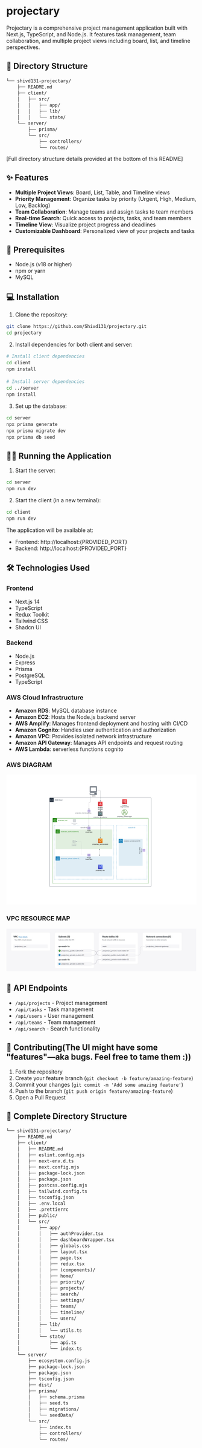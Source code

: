 # projectary

Projectary is a comprehensive project management application built with Next.js, TypeScript, and Node.js. It features task management, team collaboration, and multiple project views including board, list, and timeline perspectives.

## 📁 Directory Structure

```
└── shivd131-projectary/
    ├── README.md
    ├── client/
    │   ├── src/
    │   │   ├── app/
    │   │   ├── lib/
    │   │   └── state/
    └── server/
        ├── prisma/
        └── src/
            ├── controllers/
            └── routes/
```

[Full directory structure details provided at the bottom of this README]

## ✨ Features

- **Multiple Project Views**: Board, List, Table, and Timeline views
- **Priority Management**: Organize tasks by priority (Urgent, High, Medium, Low, Backlog)
- **Team Collaboration**: Manage teams and assign tasks to team members
- **Real-time Search**: Quick access to projects, tasks, and team members
- **Timeline View**: Visualize project progress and deadlines
- **Customizable Dashboard**: Personalized view of your projects and tasks

## 🚀 Prerequisites

- Node.js (v18 or higher)
- npm or yarn
- MySQL

## 💻 Installation

1. Clone the repository:
```bash
git clone https://github.com/Shivd131/projectary.git
cd projectary
```

2. Install dependencies for both client and server:
```bash
# Install client dependencies
cd client
npm install

# Install server dependencies
cd ../server
npm install
```


3. Set up the database:
```bash
cd server
npx prisma generate
npx prisma migrate dev
npx prisma db seed
```

## 🏃‍♂️ Running the Application

1. Start the server:
```bash
cd server
npm run dev
```

2. Start the client (in a new terminal):
```bash
cd client
npm run dev
```

The application will be available at:
- Frontend: http://localhost:{PROVIDED_PORT}
- Backend: http://localhost:{PROVIDED_PORT}

## 🛠️ Technologies Used

### Frontend
- Next.js 14
- TypeScript
- Redux Toolkit
- Tailwind CSS
- Shadcn UI

### Backend
- Node.js
- Express
- Prisma
- PostgreSQL
- TypeScript

### AWS Cloud Infrastructure
- **Amazon RDS**: MySQL database instance
- **Amazon EC2**: Hosts the Node.js backend server
- **AWS Amplify**: Manages frontend deployment and hosting with CI/CD
- **Amazon Cognito**: Handles user authentication and authorization
- **Amazon VPC**: Provides isolated network infrastructure
- **Amazon API Gateway**: Manages API endpoints and request routing
- **AWS Lambda**: serverless functions cognito

### AWS DIAGRAM
![Projectary Screenshot](./architecture.png)

### VPC RESOURCE MAP
![Projectary Screenshot](./vpc.png)

## 🔄 API Endpoints

- `/api/projects` - Project management
- `/api/tasks` - Task management
- `/api/users` - User management
- `/api/teams` - Team management
- `/api/search` - Search functionality

## 🤝 Contributing(The UI might have some "features"—aka bugs. Feel free to tame them :))

1. Fork the repository
2. Create your feature branch (`git checkout -b feature/amazing-feature`)
3. Commit your changes (`git commit -m 'Add some amazing feature'`)
4. Push to the branch (`git push origin feature/amazing-feature`)
5. Open a Pull Request


## 📂 Complete Directory Structure

```
└── shivd131-projectary/
    ├── README.md
    ├── client/
    │   ├── README.md
    │   ├── eslint.config.mjs
    │   ├── next-env.d.ts
    │   ├── next.config.mjs
    │   ├── package-lock.json
    │   ├── package.json
    │   ├── postcss.config.mjs
    │   ├── tailwind.config.ts
    │   ├── tsconfig.json
    │   ├── .env.local
    │   ├── .prettierrc
    │   ├── public/
    │   └── src/
    │       ├── app/
    │       │   ├── authProvider.tsx
    │       │   ├── dashboardWrapper.tsx
    │       │   ├── globals.css
    │       │   ├── layout.tsx
    │       │   ├── page.tsx
    │       │   ├── redux.tsx
    │       │   ├── (components)/
    │       │   ├── home/
    │       │   ├── priority/
    │       │   ├── projects/
    │       │   ├── search/
    │       │   ├── settings/
    │       │   ├── teams/
    │       │   ├── timeline/
    │       │   └── users/
    │       ├── lib/
    │       │   └── utils.ts
    │       └── state/
    │           ├── api.ts
    │           └── index.ts
    └── server/
        ├── ecosystem.config.js
        ├── package-lock.json
        ├── package.json
        ├── tsconfig.json
        ├── dist/
        ├── prisma/
        │   ├── schema.prisma
        │   ├── seed.ts
        │   ├── migrations/
        │   └── seedData/
        └── src/
            ├── index.ts
            ├── controllers/
            └── routes/
```
